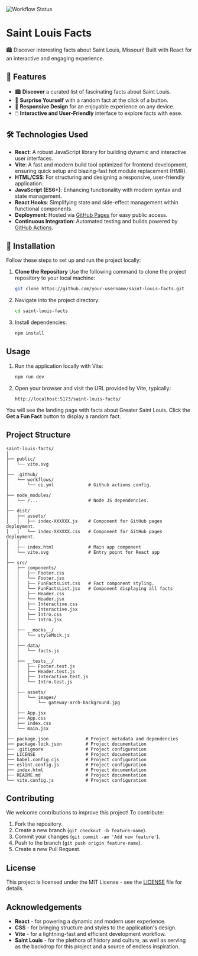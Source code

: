 ![Workflow Status](https://github.com/kmccol1/saint-louis-facts/actions/workflows/ci.yml/badge.svg)

# Saint Louis Facts

🏙️ Discover interesting facts about Saint Louis, Missouri! Built with React for an interactive and engaging experience.

## 🌟 Features

- 🏙️ **Discover** a curated list of fascinating facts about Saint Louis.
- 🎲 **Surprise Yourself** with a random fact at the click of a button.
- 📱 **Responsive Design** for an enjoyable experience on any device.
- 🖱️ **Interactive and User-Friendly** interface to explore facts with ease.

## 🛠️ Technologies Used

- **React**: A robust JavaScript library for building dynamic and interactive user interfaces.
- **Vite**: A fast and modern build tool optimized for frontend development, ensuring quick setup and blazing-fast hot module replacement (HMR).
- **HTML/CSS**: For structuring and designing a responsive, user-friendly application.
- **JavaScript (ES6+)**: Enhancing functionality with modern syntax and state management.
- **React Hooks**: Simplifying state and side-effect management within functional components.
- **Deployment**: Hosted via [GitHub Pages](https://pages.github.com/) for easy public access.
- **Continuous Integration**: Automated testing and builds powered by [GitHub Actions](https://github.com/features/actions).

## 🚀 Installation

Follow these steps to set up and run the project locally:

1. **Clone the Repository**
   Use the following command to clone the project repository to your local machine:
   ```bash
   git clone https://github.com/your-username/saint-louis-facts.git
   ```
   
2. Navigate into the project directory:
   ```bash
   cd saint-louis-facts
   ```

3. Install dependencies:
   ```bash
   npm install
   ```

## Usage

1. Run the application locally with Vite:
   ```bash
   npm run dev
   ```

2. Open your browser and visit the URL provided by Vite, typically:
   ```
   http://localhost:5173/saint-louis-facts/
   ```

You will see the landing page with facts about Greater Saint Louis. Click the **Get a Fun Fact** button to display a random fact.

## Project Structure

```
saint-louis-facts/
│
├── public/
│   └── vite.svg
│
├── .github/
│   └── workflows/
│       └── ci.yml             # Github actions config.
│
├── node_modules/
│   └── /...                   # Node JS dependencies.
│
├── dist/
│   ├── assets/
│   │   ├── index-XXXXXX.js    # Component for GitHub pages deployment.
│   │   └── index-XXXXXX.css   # Component for GitHub pages deployment.
│   │
│   ├── index.html             # Main app component
│   └── vite.svg               # Entry point for React app
│
├── src/
│   ├── components/
│   │   ├── Footer.css
│   │   └── Footer.jsx
│   │   ├── FunFactsList.css   # Fact component styling.
│   │   └── FunFactsList.jsx   # Component displaying all facts
│   │   ├── Header.css
│   │   └── Header.jsx
│   │   ├── Interactive.css
│   │   └── Interactive.jsx
│   │   ├── Intro.css
│   │   └── Intro.jsx
│   │ 
│   ├── __mocks__/
│   │   └── styleMock.js
│   │
│   ├── data/
│   │   └── facts.js
│   │
│   ├── __tests__/
│   │   ├── Footer.test.js
│   │   ├── Header.test.js
│   │   ├── Interactive.test.js
│   │   └── Intro.test.js
│   │
│   ├── assets/
│   │   └── images/
│   │       └── gateway-arch-background.jpg
│   │
│   ├── App.jsx
│   ├── App.css
│   ├── index.css
│   └── main.jsx
│
├── package.json              # Project metadata and dependencies
├── package-lock.json         # Project documentation
├── .gitignore                # Project configuration
├── LICENSE                   # Project documentation
├── babel.config.cjs          # Project configuration
├── eslint.config.js          # Project configuration
├── index.html                # Project documentation
├── README.md                 # Project documentation
└── vite.config.js            # Project configuration
```

## Contributing

We welcome contributions to improve this project! To contribute:

1. Fork the repository.
2. Create a new branch (`git checkout -b feature-name`).
3. Commit your changes (`git commit -am 'Add new feature'`).
4. Push to the branch (`git push origin feature-name`).
5. Create a new Pull Request.

## License

This project is licensed under the MIT License - see the [LICENSE](LICENSE) file for details.

## Acknowledgements

- **React** - for powering a dynamic and modern user experience.
- **CSS** - for bringing structure and styles to the application's design.
- **Vite** - for a lightning-fast and efficient development workflow.
- **Saint Louis** - for the plethora of history and culture, as well as serving as the backdrop for this project and a source of endless inspiration.
